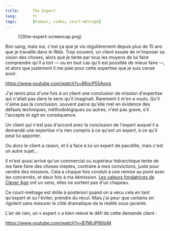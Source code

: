 ```yaml
---
title:      The Expert
lang:       fr
tags:       [humour, vidéo, court-métrage]
---
```


<figure>
  ![](the-expert-screencap.png)
</figure>
Bon sang, mais oui, c'est ça que je vis régulièrement depuis plus de 15 ans que je travaille dans le Web. Trop souvent, un client essaie de m'imposer sa vision des choses, alors que je tente par tous les moyens de lui faire comprendre qu'il a tort — ou en tout cas qu'il est possible de mieux faire —, et alors que justement il me paie pour cette expertise que je suis censé avoir.

https://www.youtube.com/watch?v=BKorP55Aqvg

J'ai remis plus d'une fois à un client une conclusion de mission d'expertise qui n'allait pas dans le sens qu'il imaginait. Rarement il m'en a voulu. Qu'il n'aime pas la conclusion, souvent parce qu'elle met en évidence des défauts techniques, méthodologiques ou autres, n'est pas grave, s'il l'accepte et agit en conséquence.

Un client qui n'est pas d'accord avec la conclusion de l'expert auquel il a demandé une expertise n'a rien compris à ce qu'est un expert, à ce qu'il peut lui apporter.

Ou alors le client a raison, et il a face à lui un expert de pacotille, mais c'est un autre sujet…

Il m'est aussi arrivé qu'un commercial ou supérieur hiérarchique tente de me faire faire des choses ineptes, contraire à mes convictions, juste pour vendre des missions. Cela a chaque fois conduit à une remise au point avec les concernés, et deux fois à ma démission. [Les valeurs fondatrices de Clever Age](http://fr.clever-age.com/societe/) ont un sens, elles ne sortent pas d'un chapeau.

Ce court-métrage est drôle à postériori quand on a vécu cela en tant qu'expert et su l'éviter, prendre du recul. Mais j'ai peur que certains en rigolent sans mesurer le côté dramatique de la réalité sous-jacente.


L'air de rien, un « expert » a bien relevé le défi de cette demande client :

https://www.youtube.com/watch?v=B7MIJP90biM
